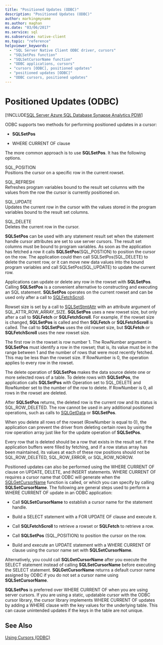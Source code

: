 ```yaml
---
title: "Positioned Updates (ODBC)"
description: "Positioned Updates (ODBC)"
author: markingmyname
ms.author: maghan
ms.date: "03/06/2017"
ms.service: sql
ms.subservice: native-client
ms.topic: "reference"
helpviewer_keywords:
  - "SQL Server Native Client ODBC driver, cursors"
  - "SQLSetPos function"
  - "SQLSetCursorName function"
  - "ODBC applications, cursors"
  - "cursors [ODBC], positioned updates"
  - "positioned updates [ODBC]"
  - "ODBC cursors, positioned updates"
---
```

# Positioned Updates (ODBC)
[!INCLUDE[SQL Server Azure SQL Database Synapse Analytics PDW](../../includes/applies-to-version/sql-asdb-asdbmi-asa-pdw.md)]

  ODBC supports two methods for performing positioned updates in a cursor:  
  
-   **SQLSetPos**  
  
-   WHERE CURRENT OF clause  
  
 The more common approach is to use **SQLSetPos**. It has the following options.  
  
 SQL_POSITION  
 Positions the cursor on a specific row in the current rowset.  
  
 SQL_REFRESH  
 Refreshes program variables bound to the result set columns with the values from the row the cursor is currently positioned on.  
  
 SQL_UPDATE  
 Updates the current row in the cursor with the values stored in the program variables bound to the result set columns.  
  
 SQL_DELETE  
 Deletes the current row in the cursor.  
  
 **SQLSetPos** can be used with any statement result set when the statement handle cursor attributes are set to use server cursors. The result set columns must be bound to program variables. As soon as the application has fetched a row it calls **SQLSetPos**(SQL_POSTION) to position the cursor on the row. The application could then call SQLSetPos(SQL_DELETE) to delete the current row, or it can move new data values into the bound program variables and call SQLSetPos(SQL_UPDATE) to update the current row.  
  
 Applications can update or delete any row in the rowset with **SQLSetPos**. Calling **SQLSetPos** is a convenient alternative to constructing and executing an SQL statement. **SQLSetPos** operates on the current rowset and can be used only after a call to [SQLFetchScroll](../../relational-databases/native-client-odbc-api/sqlfetchscroll.md).  
  
 Rowset size is set by a call to [SQLSetStmtAttr](../../relational-databases/native-client-odbc-api/sqlsetstmtattr.md) with an attribute argument of SQL_ATTR_ROW_ARRAY_SIZE. **SQLSetPos** uses a new rowset size, but only after a call to **SQLFetch** or **SQLFetchScroll**. For example, if the rowset size is changed, **SQLSetPos** is called and then **SQLFetch** or **SQLFetchScroll** is called. The call to **SQLSetPos** uses the old rowset size, but **SQLFetch** or **SQLFetchScroll** uses the new rowset size.  
  
 The first row in the rowset is row number 1. The RowNumber argument in **SQLSetPos** must identify a row in the rowset; that is, its value must be in the range between 1 and the number of rows that were most recently fetched. This may be less than the rowset size. If RowNumber is 0, the operation applies to every row in the rowset.  
  
 The delete operation of **SQLSetPos** makes the data source delete one or more selected rows of a table. To delete rows with **SQLSetPos**, the application calls **SQLSetPos** with Operation set to SQL_DELETE and RowNumber set to the number of the row to delete. If RowNumber is 0, all rows in the rowset are deleted.  
  
 After **SQLSetPos** returns, the deleted row is the current row and its status is SQL_ROW_DELETED. The row cannot be used in any additional positioned operations, such as calls to [SQLGetData](../../relational-databases/native-client-odbc-api/sqlgetdata.md) or **SQLSetPos**.  
  
 When you delete all rows of the rowset (RowNumber is equal to 0), the application can prevent the driver from deleting certain rows by using the row operation array just like for the update operation of **SQLSetPos**.  
  
 Every row that is deleted should be a row that exists in the result set. If the application buffers were filled by fetching, and if a row status array has been maintained, its values at each of these row positions should not be SQL_ROW_DELETED, SQL_ROW_ERROR, or SQL_ROW_NOROW.  
  
 Positioned updates can also be performed using the WHERE CURRENT OF clause on UPDATE, DELETE, and INSERT statements. WHERE CURRENT OF requires a cursor name that ODBC will generate when the [SQLGetCursorName](../../relational-databases/native-client-odbc-api/sqlgetcursorname.md) function is called, or which you can specify by calling **SQLSetCursorName**. The following are general steps used to perform a WHERE CURRENT OF update in an ODBC application:  
  
-   Call **SQLSetCursorName** to establish a cursor name for the statement handle.  
  
-   Build a SELECT statement with a FOR UPDATE OF clause and execute it.  
  
-   Call **SQLFetchScroll** to retrieve a rowset or **SQLFetch** to retrieve a row.  
  
-   Call **SQLSetPos** (SQL_POSITION) to position the cursor on the row.  
  
-   Build and execute an UPDATE statement with a WHERE CURRENT OF clause using the cursor name set with **SQLSetCursorName**.  
  
 Alternatively, you could call **SQLGetCursorName** after you execute the SELECT statement instead of calling **SQLSetCursorName** before executing the SELECT statement. **SQLGetCursorName** returns a default cursor name assigned by ODBC if you do not set a cursor name using **SQLSetCursorName**.  
  
 **SQLSetPos** is preferred over WHERE CURRENT OF when you are using server cursors. If you are using a static, updatable cursor with the ODBC cursor library, the cursor library implements WHERE CURRENT OF updates by adding a WHERE clause with the key values for the underlying table. This can cause unintended updates if the keys in the table are not unique.  
  
## See Also  
 [Using Cursors &#40;ODBC&#41;](../../relational-databases/native-client-odbc-cursors/using-cursors-odbc.md)  
  
  

